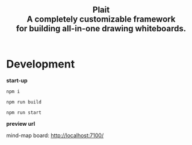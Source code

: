 <div align="center">
  <h2>
    Plait </br>
    A completely customizable framework </br>
    for building all-in-one drawing whiteboards. </br>
  <br />
  </h3>
</div>

# Development
**start-up**

```
npm i

npm run build

npm run start

```

**preview url**

mind-map board: [http://localhost:7100/](http://localhost:7100)